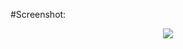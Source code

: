 #Screenshot:

<p align="center"><img src="https://github.com/zxx43/Ray-Tracer/blob/master/screen.png"/></p>
